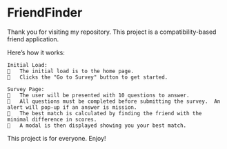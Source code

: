 # FriendFinder

Thank you for visiting my repository. This project is a compatibility-based friend application.

Here’s how it works:

    Initial Load:
    	The initial load is to the home page.
    	Clicks the "Go to Survey" button to get started.

    Survey Page:
    	The user will be presented with 10 questions to answer.  
    	All questions must be completed before submitting the survey.  An alert will pop-up if an answer is mission.  
    	The best match is calculated by finding the friend with the minimal difference in scores.
    	A modal is then displayed showing you your best match.
    
This project is for everyone.  Enjoy!
